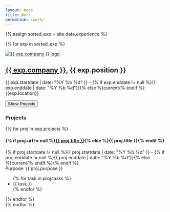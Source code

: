 ```yaml
---
layout: page
title: Work
permalink: /work/
---
```


{% assign sorted_exp = site.data.experience %}

{% for exp in sorted_exp  %}
<div id="experience{{ forloop.index }}" class="experience">
	<div class="media">
		<div class="media-left">
			<a href="{{ exp.company_url }}">
				<img class="media-object" src="{{ exp.company_img }}" alt="{{ exp.company }} logo">
			</a>
		</div>
		<div class="media-body">
			<h2 class="media-heading"><a href="{{ exp.company_url }}">{{ exp.company }}</a>, {{ exp.position }}</h2>
			<p>{{ exp.startdate | date: "%Y %b %d" }} - {% if exp.enddate != null %}{{ exp.enddate | date: "%Y %b %d"}}{% else 	%}current{% endif %}<br />{{exp.location}}</p>
		</div>
	</div>
	<div>
	<button type="button" class="btn btn-info" data-toggle="collapse" data-target="#projects{{ forloop.index }}">Show Projects</button>
	</div>
	<div id="projects{{ forloop.index }}" class="collapse">
		<h3>Projects</h3>
		{% for proj in exp.projects %}
		<h4>{% if proj.url != null %}<a href="{{ proj.url }}">{{ proj.title }}</a>{% else %}{{ proj.title }}{% endif %}</h4>
		<p>{% if proj.startdate != null %}{{ proj.startdate | date: "%Y %b %d" }} - {% if proj.enddate != null %}{{ proj.enddate | 	date: "%Y %b %d"}}{% else %}current{% endif %}{% endif %}<br />Purpose: {{ proj.purpose }}<br />
			<ul>
				{% for task in proj.tasks %}
				<li>{{ task }}</li>
				{% endfor %}
			</ul>
		</p>
		{% endfor %}
	</div>
</div>
{% endfor %}

